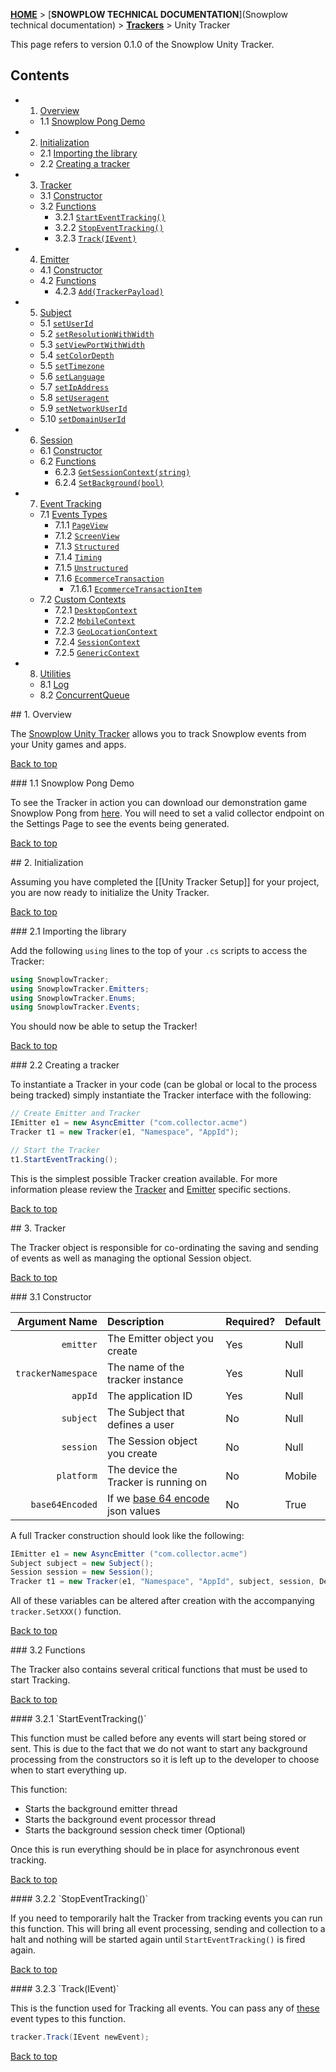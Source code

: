<a name="top" />

[**HOME**](Home) > [**SNOWPLOW TECHNICAL DOCUMENTATION**](Snowplow technical documentation) > [**Trackers**](trackers) > Unity Tracker

This page refers to version 0.1.0 of the Snowplow Unity Tracker.

## Contents

- 1. [Overview](#overview)
  - 1.1 [Snowplow Pong Demo](#demo-app)
- 2. [Initialization](#init)
  - 2.1 [Importing the library](#importing)
  - 2.2 [Creating a tracker](#create-tracker)
- 3. [Tracker](#tracker)
  - 3.1 [Constructor](#t-constructor)
  - 3.2 [Functions](#t-functions)
    - 3.2.1 [`StartEventTracking()`](#t-start)
    - 3.2.2 [`StopEventTracking()`](#t-stop)
    - 3.2.3 [`Track(IEvent)`](#t-track)
- 4. [Emitter](#emitter)
  - 4.1 [Constructor](#e-constructor)
  - 4.2 [Functions](#e-functions)
    - 4.2.3 [`Add(TrackerPayload)`](#e-add)
- 5. [Subject](#subject)
  - 5.1 [`setUserId`](#set-user-id)
  - 5.2 [`setResolutionWithWidth`](#set-res)
  - 5.3 [`setViewPortWithWidth`](#set-view-port)
  - 5.4 [`setColorDepth`](#set-color-depth)
  - 5.5 [`setTimezone`](#set-timezone)
  - 5.6 [`setLanguage`](#set-language)
  - 5.7 [`setIpAddress`](#set-ip-address)
  - 5.8 [`setUseragent`](#set-useragent)
  - 5.9 [`setNetworkUserId`](#set-nuid)
  - 5.10 [`setDomainUserId`](#set-duid)
- 6. [Session](#session)
  - 6.1 [Constructor](#s-constructor)
  - 6.2 [Functions](#s-functions)
    - 6.2.3 [`GetSessionContext(string)`](#s-get-context)
    - 6.2.4 [`SetBackground(bool)`](#s-set-background)
- 7. [Event Tracking](#event-tracking)
  - 7.1 [Events Types](#event-types)
    - 7.1.1 [`PageView`](#et-page-view)
    - 7.1.2 [`ScreenView`](#et-screen-view)
    - 7.1.3 [`Structured`](#et-structured)
    - 7.1.4 [`Timing`](#et-timing)
    - 7.1.5 [`Unstructured`](#et-unstructured)
    - 7.1.6 [`EcommerceTransaction`](#et-ecomm)
      - 7.1.6.1 [`EcommerceTransactionItem`](#et-ecomm-item)
  - 7.2 [Custom Contexts](#context-types)
    - 7.2.1 [`DesktopContext`](#ct-desktop)
    - 7.2.2 [`MobileContext`](#ct-mobile)
    - 7.2.3 [`GeoLocationContext`](#ct-geo-location)
    - 7.2.4 [`SessionContext`](#ct-session)
    - 7.2.5 [`GenericContext`](#ct-generic)
- 8. [Utilities](#utilities)
  - 8.1 [Log](#log)
  - 8.2 [ConcurrentQueue](#concurrent)

<a name="overview" />
## 1. Overview

The [Snowplow Unity Tracker](https://github.com/snowplow/snowplow-unity-tracker) allows you to track Snowplow events from your Unity games and apps.

[Back to top](#top)

<a name="demo-app" />
### 1.1 Snowplow Pong Demo

To see the Tracker in action you can download our demonstration game Snowplow Pong from [here][snowplow-pong-dl].  You will need to set a valid collector endpoint on the Settings Page to see the events being generated.

[Back to top](#top)

<a name="init" />
## 2. Initialization

Assuming you have completed the [[Unity Tracker Setup]] for your project, you are now ready to initialize the Unity Tracker.

[Back to top](#top)

<a name="importing" />
### 2.1 Importing the library

Add the following `using` lines to the top of your `.cs` scripts to access the Tracker:

```csharp
using SnowplowTracker;
using SnowplowTracker.Emitters;
using SnowplowTracker.Enums;
using SnowplowTracker.Events;
```

You should now be able to setup the Tracker!

[Back to top](#top)

<a name="create-tracker" />
### 2.2 Creating a tracker

To instantiate a Tracker in your code (can be global or local to the process being tracked) simply instantiate the Tracker interface with the following:

```csharp
// Create Emitter and Tracker
IEmitter e1 = new AsyncEmitter ("com.collector.acme")
Tracker t1 = new Tracker(e1, "Namespace", "AppId");

// Start the Tracker
t1.StartEventTracking();
```

This is the simplest possible Tracker creation available.  For more information please review the [Tracker](#tracker) and [Emitter](#emitter) specific sections.

[Back to top](#top)

<a name="tracker" />
## 3. Tracker

The Tracker object is responsible for co-ordinating the saving and sending of events as well as managing the optional Session object.

[Back to top](#top)

<a name="t-constructor" />
### 3.1 Constructor

| **Argument Name**  | **Description**                              | **Required?**  | **Default**   |
|-------------------:|:---------------------------------------------|:---------------|:--------------|
| `emitter`          | The Emitter object you create                | Yes            | Null          |
| `trackerNamespace` | The name of the tracker instance             | Yes            | Null          |
| `appId`            | The application ID                           | Yes            | Null          |
| `subject`          | The Subject that defines a user              | No             | Null          |
| `session`          | The Session object you create                | No             | Null          |
| `platform`         | The device the Tracker is running on         | No             | Mobile        |
| `base64Encoded`    | If we [base 64 encode][base64] json values   | No             | True          |

A full Tracker construction should look like the following:

```csharp
IEmitter e1 = new AsyncEmitter ("com.collector.acme")
Subject subject = new Subject();
Session session = new Session();
Tracker t1 = new Tracker(e1, "Namespace", "AppId", subject, session, DevicePlatforms.Desktop, true);
```

All of these variables can be altered after creation with the accompanying `tracker.SetXXX()` function.

[Back to top](#top)

<a name="t-functions" />
### 3.2 Functions

The Tracker also contains several critical functions that must be used to start Tracking.

[Back to top](#top)

<a name="t-start" />
#### 3.2.1 `StartEventTracking()`

This function must be called before any events will start being stored or sent.  This is due to the fact that we do not want to start any background processing from the constructors so it is left up to the developer to choose when to start everything up.

This function:

* Starts the background emitter thread
* Starts the background event processor thread
* Starts the background session check timer (Optional)

Once this is run everything should be in place for asynchronous event tracking.

[Back to top](#top)

<a name="t-stop" />
#### 3.2.2 `StopEventTracking()`

If you need to temporarily halt the Tracker from tracking events you can run this function.  This will bring all event processing, sending and collection to a halt and nothing will be started again until `StartEventTracking()` is fired again.

[Back to top](#top)

<a name="t-track" />
#### 3.2.3 `Track(IEvent)`

This is the function used for Tracking all events.  You can pass any of [these](#event-types) event types to this function.

```csharp
tracker.Track(IEvent newEvent);
```

[Back to top](#top)

[snowplow-pong-dl]: http://
[base64]: https://en.wikipedia.org/wiki/Base64
